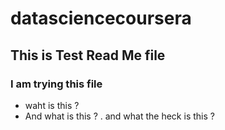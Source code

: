 datasciencecoursera
===================
## This is Test Read Me file
### I am trying this file
* waht is this ?
* And what is this ?
. and what the heck is this ?
